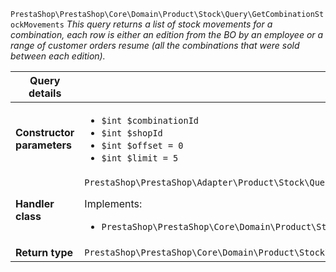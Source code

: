`PrestaShop\PrestaShop\Core\Domain\Product\Stock\Query\GetCombinationStockMovements`
_This query returns a list of stock movements for a combination, each row is either an edition from the BO by an employee or a range of customer orders resume (all the combinations that were sold between each edition)._

| Query details              |    |
| -------------------------- | -- |
| **Constructor parameters** | <ul> <li>`$int $combinationId`</li>  <li>`$int $shopId`</li>  <li>`$int $offset = 0`</li>  <li>`$int $limit = 5`</li> </ul> |
| **Handler class**          | `PrestaShop\PrestaShop\Adapter\Product\Stock\QueryHandler\GetCombinationStockMovementsHandler`  <p> Implements: </p> <ul>  <li>`PrestaShop\PrestaShop\Core\Domain\Product\Stock\QueryHandler\GetCombinationStockMovementsHandlerInterface`</li>  |
| **Return type** |  `PrestaShop\PrestaShop\Core\Domain\Product\Stock\QueryResult\StockMovement[]`  |
